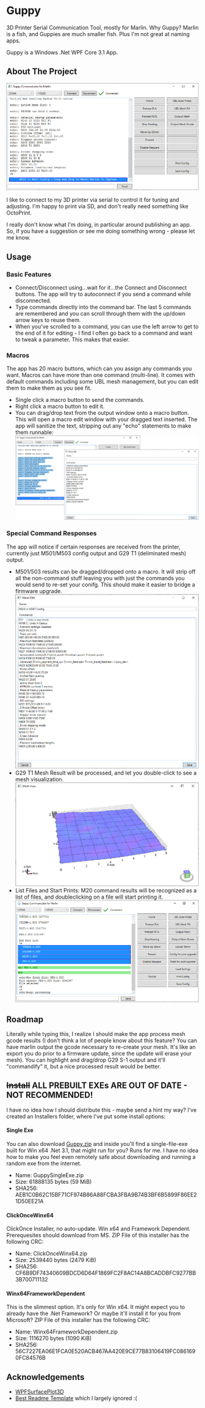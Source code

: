 # Guppy
3D Printer Serial Communication Tool, mostly for Marlin. Why Guppy? Marlin is a fish, and Guppies are much smaller fish. Plus I'm not great at naming apps.

Guppy is a Windows .Net WPF Core 3.1 App.

<!-- ABOUT THE PROJECT -->
## About The Project

![Product Name Screen Shot][product-screenshot]

I like to connect to my 3D printer via serial to control it for tuning and adjusting. I'm happy to print via SD, and don't really need something like OctoPrint.

I really don't know what I'm doing, in particular around publishing an app. So, if you have a suggestion or see me doing something wrong - please let me know.

<!-- USAGE EXAMPLES -->
## Usage
### Basic Features
* Connect/Disconnect using...wait for it...the Connect and Disconnect buttons. The app will try to autoconnect if you send a command while disconnected.
* Type commands directly into the command bar. The last 5 commands are remembered and you can scroll through them with the up/down arrow keys to reuse them.
* When you've scrolled to a command, you can use the left arrow to get to the end of it for editing - I find I often go back to a command and want to tweak a parameter. This makes that easier.

### Macros
The app has 20 macro buttons, which can you assign any commands you want. Macros can have more than one command (multi-line). It comes with default commands including some UBL mesh management, but you can edit them to make them as you see fit.
* Single click a macro button to send the commands.
* Right click a macro button to edit it.
* You can drag/drop text from the output window onto a macro button. This will open a macro edit window with your dragged text inserted. The app will sanitize the text, stripping out any "echo" statements to make them runnable:
![Product Name Screen Shot][text-drag-drop-screenshot]

### Special Command Responses
The app will notice if certain responses are received from the printer, currently just M501/M503 config output and G29 T1 (deliminated mesh) output.
* M501/503 results can be dragged/dropped onto a macro. It will strip off all the non-command stuff leaving you with just the commands you would send to re-set your conifg. This should make it easier to bridge a firmware upgrade.
![config-to-marco-screenshot]
* G29 T1 Mesh Result will be processed, and let you double-click to see a mesh visualization.
![mesh-view-screenshot]
* List Files and Start Prints: M20 command results will be recognized as a list of files, and doubleclicking on a file will start printing it.
![file-list-screenshot]

<!-- ROADMAP -->
## Roadmap
Literally while typing this, I realize I should make the app process mesh gcode results (I don't think a lot of people know about this feature? You can have marlin output the gcode necessary to re-create your mesh. It's like an export you do prior to a firmware update, since the update will erase your mesh). You can highlight and drag/drop G29 S-1 output and it'll "commandify" it, but a nice processed result would be better.

<!-- Install -->
## ~~Install~~ ALL PREBUILT EXEs ARE OUT OF DATE - NOT RECOMMENDED!
I have no idea how I should distribute this - maybe send a hint my way?
I've created an Installers folder, where I've put some install options:

#### Single Exe 
You can also download [Guppy.zip][exe-link] and inside you'll find a single-file-exe built for Win x64 .Net 3.1, that might run for you? Runs for me. I have no idea how to make you feel even remotely safe about downloading and running a random exe from the internet.

* Name: GuppySingleExe.zip
* Size: 61888135 bytes (59 MiB)
* SHA256: AEB1C0B62C15BF71CF974B86A88FCBA3FBA9B74B3BF6B5899F86EE21D50EE21A

#### ClickOnceWinx64
ClickOnce Installer, no auto-update. Win x64 and Framework Dependent. Prerequesites should download from MS.
ZIP File of this installer has the following CRC:

* Name: ClickOnceWinx64.zip
* Size: 2539440 bytes (2479 KiB)
* SHA256: CF6B9DF74340609BDCD6D64F1869FC2F8AC14A8BCADDBFC9277BB3B700711132




#### Winx64FrameworkDependent
This is the slimmest option. It's only for Win x64. It might expect you to already have the .Net Framework? Or maybe it'll install it for you from Microsoft?
ZIP File of this installer has the following CRC:

* Name: Winx64FrameworkDependent.zip
* Size: 1116270 bytes (1090 KiB)
* SHA256: 56C7227EA06E1FCA0E520ACB467AA420E9CE77B83106419FC0861690FC84576B

<!-- ACKNOWLEDGEMENTS -->
## Acknowledgements
* [WPFSurfacePlot3D](https://github.com/brittanybelle/wpf-surfaceplot3d)
* [Best Readme Template](https://github.com/othneildrew/Best-README-Template) which I largely ignored :(


<!-- MARKDOWN LINKS & IMAGES -->
<!-- https://www.markdownguide.org/basic-syntax/#reference-style-links -->
[product-screenshot]: Images/M503ProcessedResponse.jpg
[text-drag-drop-screenshot]: Images/TextDragDropCommandified.jpg
[config-to-marco-screenshot]: Images/ConfigTurnedIntoMacro.jpg
[mesh-view-screenshot]: Images/MeshView.jpg
[file-list-screenshot]: Images/FileListAndPrintStart.jpg
[exe-link]: /Installers/GuppySingleExe.zip
